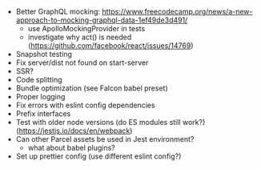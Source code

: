 * Better GraphQL mocking: https://www.freecodecamp.org/news/a-new-approach-to-mocking-graphql-data-1ef49de3d491/
  * use ApolloMockingProvider in tests
  * investigate why act() is needed (https://github.com/facebook/react/issues/14769)
* Snapshot testing
* Fix server/dist not found on start-server
* SSR?
* Code splitting
* Bundle optimization (see Falcon babel preset)
* Proper logging
* Fix errors with eslint config dependencies
* Prefix interfaces
* Test with older node versions (do ES modules still work?) (https://jestjs.io/docs/en/webpack)
* Can other Parcel assets be used in Jest environment?
  * what about babel plugins?
* Set up prettier config (use different eslint config?)
